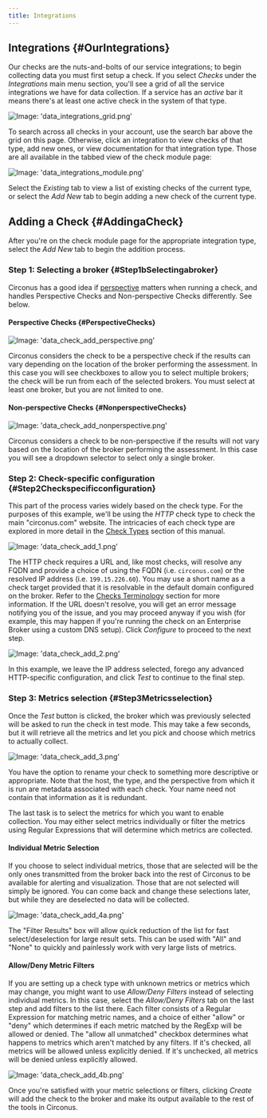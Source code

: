 ```yaml
---
title: Integrations
---
```


## Integrations {#OurIntegrations}
Our checks are the nuts-and-bolts of our service integrations; to begin collecting data you must first setup a check. If you select _Checks_ under the _Integrations_ main menu section, you'll see a grid of all the service integrations we have for data collection. If a service has an _active_ bar it means there's at least one active check in the system of that type.

![Image: 'data_integrations_grid.png'](/images/circonus/data_integrations_grid.png)

To search across all checks in your account, use the search bar above the grid on this page. Otherwise, click an integration to view checks of that type, add new ones, or view documentation for that integration type. Those are all available in the tabbed view of the check module page:

![Image: 'data_integrations_module.png'](/images/circonus/data_integrations_module.png)

Select the _Existing_ tab to view a list of existing checks of the current type, or select the _Add New_ tab to begin adding a new check of the current type.


## Adding a Check {#AddingaCheck}
After you're on the check module page for the appropriate integration type, select the _Add New_ tab to begin the addition process.


### Step 1: Selecting a broker {#Step1bSelectingabroker}
Circonus has a good idea if [perspective](/Data.md#BrokersandPerspective) matters when running a check, and handles Perspective Checks and Non-perspective Checks differently. See below.

#### Perspective Checks {#PerspectiveChecks}
![Image: 'data_check_add_perspective.png'](/images/circonus/data_check_add_perspective.png)

Circonus considers the check to be a perspective check if the results can vary depending on the location of the broker performing the assessment. In this case you will see checkboxes to allow you to select multiple brokers; the check will be run from each of the selected brokers. You must select at least one broker, but you are not limited to one.

#### Non-perspective Checks {#NonperspectiveChecks}
![Image: 'data_check_add_nonperspective.png'](/images/circonus/data_check_add_nonperspective.png)

Circonus considers a check to be non-perspective if the results will not vary based on the location of the broker performing the assessment. In this case you will see a dropdown selector to select only a single broker.


### Step 2: Check-specific configuration {#Step2Checkspecificconfiguration}
This part of the process varies widely based on the check type. For the purposes of this example, we'll be using the _HTTP_ check type to check the main "circonus.com" website. The intricacies of each check type are explored in more detail in the [Check Types](/Data/CheckTypes.md) section of this manual.

![Image: 'data_check_add_1.png'](/images/circonus/data_check_add_1.png)

The HTTP check requires a URL and, like most checks, will resolve any FQDN and provide a choice of using the FQDN (i.e. `circonus.com`) or the resolved IP address (i.e. `199.15.226.60`). You may use a short name as a check target provided that it is resolvable in the default domain configured on the broker. Refer to the [Checks Terminology](/Data.md#Checks) section for more information. If the URL doesn't resolve, you will get an error message notifying you of the issue, and you may proceed anyway if you wish (for example, this may happen if you're running the check on an Enterprise Broker using a custom DNS setup). Click _Configure_ to proceed to the next step. 

![Image: 'data_check_add_2.png'](/images/circonus/data_check_add_2.png)

In this example, we leave the IP address selected, forego any advanced HTTP-specific configuration, and click _Test_ to continue to the final step.


### Step 3: Metrics selection {#Step3Metricsselection}

Once the _Test_ button is clicked, the broker which was previously selected will be asked to run the check in test mode.  This may take a few seconds, but it will retrieve all the metrics and let you pick and choose which metrics to actually collect.

![Image: 'data_check_add_3.png'](/images/circonus/data_check_add_3.png)

You have the option to rename your check to something more descriptive or appropriate.  Note that the host, the type, and the perspective from which it is run are metadata associated with each check. Your name need not contain that information as it is redundant.

The last task is to select the metrics for which you want to enable collection. You may either select metrics individually or filter the metrics using Regular Expressions that will determine which metrics are collected.

#### Individual Metric Selection
If you choose to select individual metrics, those that are selected will be the only ones transmitted from the broker back into the rest of Circonus to be available for alerting and visualization. Those that are not selected will simply be ignored. You can come back and change these selections later, but while they are deselected no data will be collected.

![Image: 'data_check_add_4a.png'](/images/circonus/data_check_add_4a.png)

The "Filter Results" box will allow quick reduction of the list for fast select/deselection for large result sets.  This can be used with "All" and "None" to quickly and painlessly work with very large lists of metrics.

#### Allow/Deny Metric Filters
If you are setting up a check type with unknown metrics or metrics which may change, you might want to use _Allow/Deny Filters_ instead of selecting individual metrics. In this case, select the _Allow/Deny Filters_ tab on the last step and add filters to the list there. Each filter consists of a Regular Expression for matching metric names, and a choice of either "allow" or "deny" which determines if each metric matched by the RegExp will be allowed or denied. The "allow all unmatched" checkbox determines what happens to metrics which aren't matched by any filters. If it's checked, all metrics will be allowed unless explicitly denied. If it's unchecked, all metrics will be denied unless explicitly allowed.

![Image: 'data_check_add_4b.png'](/images/circonus/data_check_add_4b.png)

Once you're satisfied with your metric selections or filters, clicking _Create_ will add the check to the broker and make its output available to the rest of the tools in Circonus.
